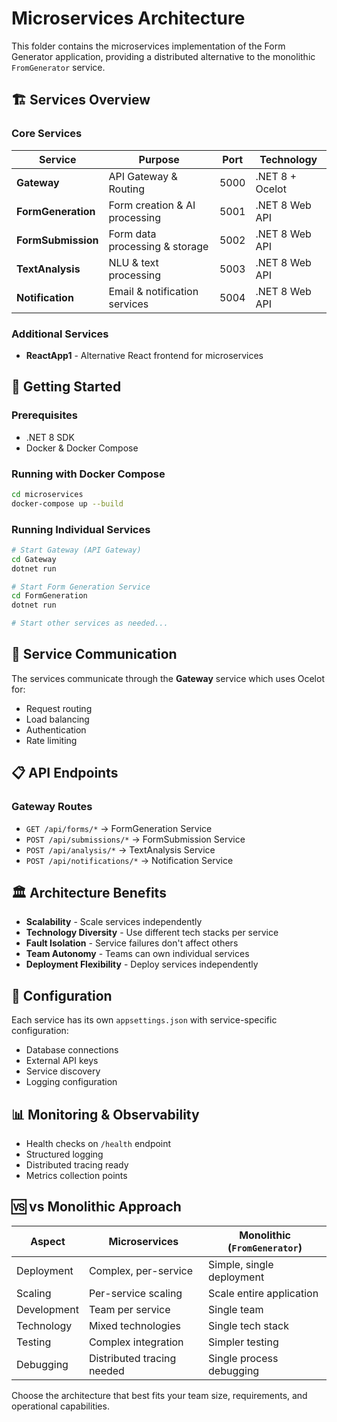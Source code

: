 # Microservices Architecture

This folder contains the microservices implementation of the Form Generator application, providing a distributed alternative to the monolithic `FromGenerator` service.

## 🏗️ Services Overview

### **Core Services**

| Service | Purpose | Port | Technology |
|---------|---------|------|------------|
| **Gateway** | API Gateway & Routing | 5000 | .NET 8 + Ocelot |
| **FormGeneration** | Form creation & AI processing | 5001 | .NET 8 Web API |
| **FormSubmission** | Form data processing & storage | 5002 | .NET 8 Web API |
| **TextAnalysis** | NLU & text processing | 5003 | .NET 8 Web API |
| **Notification** | Email & notification services | 5004 | .NET 8 Web API |

### **Additional Services**

- **ReactApp1** - Alternative React frontend for microservices

## 🚀 Getting Started

### Prerequisites
- .NET 8 SDK
- Docker & Docker Compose

### Running with Docker Compose
```bash
cd microservices
docker-compose up --build
```

### Running Individual Services
```bash
# Start Gateway (API Gateway)
cd Gateway
dotnet run

# Start Form Generation Service
cd FormGeneration
dotnet run

# Start other services as needed...
```

## 🔗 Service Communication

The services communicate through the **Gateway** service which uses Ocelot for:
- Request routing
- Load balancing
- Authentication
- Rate limiting

## 📋 API Endpoints

### Gateway Routes
- `GET /api/forms/*` → FormGeneration Service
- `POST /api/submissions/*` → FormSubmission Service  
- `POST /api/analysis/*` → TextAnalysis Service
- `POST /api/notifications/*` → Notification Service

## 🏛️ Architecture Benefits

- **Scalability** - Scale services independently
- **Technology Diversity** - Use different tech stacks per service
- **Fault Isolation** - Service failures don't affect others
- **Team Autonomy** - Teams can own individual services
- **Deployment Flexibility** - Deploy services independently

## 🔧 Configuration

Each service has its own `appsettings.json` with service-specific configuration:
- Database connections
- External API keys
- Service discovery
- Logging configuration

## 📊 Monitoring & Observability

- Health checks on `/health` endpoint
- Structured logging
- Distributed tracing ready
- Metrics collection points

## 🆚 vs Monolithic Approach

| Aspect | Microservices | Monolithic (`FromGenerator`) |
|--------|---------------|------------------------------|
| Deployment | Complex, per-service | Simple, single deployment |
| Scaling | Per-service scaling | Scale entire application |
| Development | Team per service | Single team |
| Technology | Mixed technologies | Single tech stack |
| Testing | Complex integration | Simpler testing |
| Debugging | Distributed tracing needed | Single process debugging |

Choose the architecture that best fits your team size, requirements, and operational capabilities.